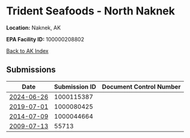 # Trident Seafoods - North Naknek

**Location:** Naknek, AK

**EPA Facility ID:** 100000208802

[Back to AK Index](../../index.md)

## Submissions

| Date | Submission ID | Document Control Number |
|------|--------------|-------------------------|
| [2024-06-26](submissions/1000115387.md) | 1000115387 |  |
| [2019-07-01](submissions/1000080425.md) | 1000080425 |  |
| [2014-07-09](submissions/1000044664.md) | 1000044664 |  |
| [2009-07-13](submissions/55713.md) | 55713 |  |
